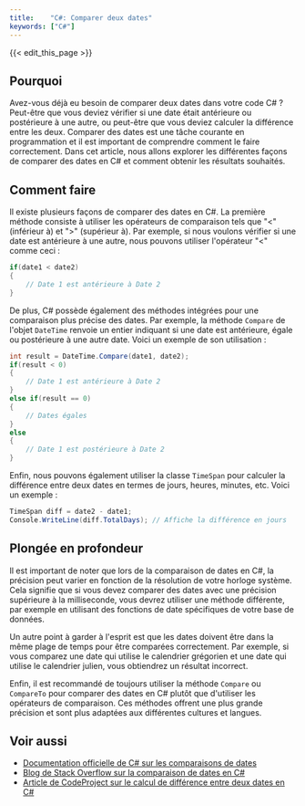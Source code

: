 ```yaml
---
title:    "C#: Comparer deux dates"
keywords: ["C#"]
---
```


{{< edit_this_page >}}

## Pourquoi
Avez-vous déjà eu besoin de comparer deux dates dans votre code C# ? Peut-être que vous deviez vérifier si une date était antérieure ou postérieure à une autre, ou peut-être que vous deviez calculer la différence entre les deux. Comparer des dates est une tâche courante en programmation et il est important de comprendre comment le faire correctement. Dans cet article, nous allons explorer les différentes façons de comparer des dates en C# et comment obtenir les résultats souhaités.

## Comment faire
Il existe plusieurs façons de comparer des dates en C#. La première méthode consiste à utiliser les opérateurs de comparaison tels que "<" (inférieur à) et ">" (supérieur à). Par exemple, si nous voulons vérifier si une date est antérieure à une autre, nous pouvons utiliser l'opérateur "<" comme ceci :
```C#
if(date1 < date2)
{
    // Date 1 est antérieure à Date 2
}
```
De plus, C# possède également des méthodes intégrées pour une comparaison plus précise des dates. Par exemple, la méthode `Compare` de l'objet `DateTime` renvoie un entier indiquant si une date est antérieure, égale ou postérieure à une autre date. Voici un exemple de son utilisation :
```C#
int result = DateTime.Compare(date1, date2);
if(result < 0)
{
    // Date 1 est antérieure à Date 2
}
else if(result == 0)
{
    // Dates égales
}
else
{
    // Date 1 est postérieure à Date 2
}
```
Enfin, nous pouvons également utiliser la classe `TimeSpan` pour calculer la différence entre deux dates en termes de jours, heures, minutes, etc. Voici un exemple :
```C#
TimeSpan diff = date2 - date1;
Console.WriteLine(diff.TotalDays); // Affiche la différence en jours
```

## Plongée en profondeur
Il est important de noter que lors de la comparaison de dates en C#, la précision peut varier en fonction de la résolution de votre horloge système. Cela signifie que si vous devez comparer des dates avec une précision supérieure à la milliseconde, vous devrez utiliser une méthode différente, par exemple en utilisant des fonctions de date spécifiques de votre base de données.

Un autre point à garder à l'esprit est que les dates doivent être dans la même plage de temps pour être comparées correctement. Par exemple, si vous comparez une date qui utilise le calendrier grégorien et une date qui utilise le calendrier julien, vous obtiendrez un résultat incorrect.

Enfin, il est recommandé de toujours utiliser la méthode `Compare` ou `CompareTo` pour comparer des dates en C# plutôt que d'utiliser les opérateurs de comparaison. Ces méthodes offrent une plus grande précision et sont plus adaptées aux différentes cultures et langues.

## Voir aussi
- [Documentation officielle de C# sur les comparaisons de dates](https://docs.microsoft.com/fr-fr/dotnet/csharp/programming-guide/types/how-to-compare-dates)
- [Blog de Stack Overflow sur la comparaison de dates en C#](https://stackoverflow.com/questions/630664/comparing-dates-in-c-sharp)
- [Article de CodeProject sur le calcul de différence entre deux dates en C#](https://www.codeproject.com/Articles/168662/Calculating-Difference-between-Two-Dates-in-Csharp)